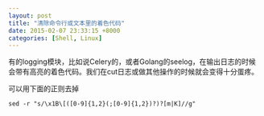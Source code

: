 ```yaml
---
layout: post
title: "清除命令行或文本里的着色代码"
date: 2015-02-07 23:33:15 +8000
categories: [Shell, Linux]
---
```

<!-- datetime: 2015-02-07 23:33:15 -->
<!-- more -->

有的logging模块，比如说Celery的，或者Golang的seelog，在输出日志的时候会带有高亮的着色代码。我们在cut日志或做其他操作的时候就会变得十分蛋疼。  

可以用下面的正则去掉

```
sed -r "s/\x1B\[([0-9]{1,2}(;[0-9]{1,2})?)?[m|K]//g"
```
